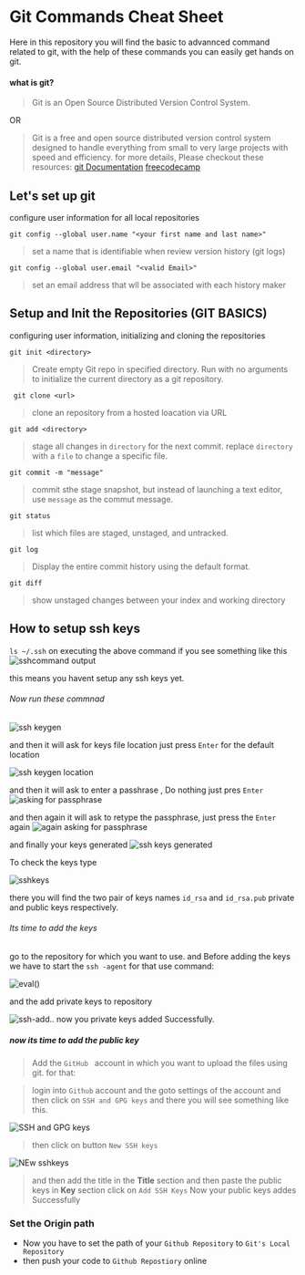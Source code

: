 # Git Commands Cheat Sheet
Here in this repository you will find the basic to advannced command related to git,
with the help of these commands you can easily get hands on git.

####  what is git?
> Git is an Open Source Distributed Version Control System.

OR

> Git is a free and open source distributed version control system designed to handle everything from small to very large projects with speed and efficiency.
for more details, Please checkout these resources:
[git Documentation](https://www.git-scm.com/doc)
[freecodecamp](https://www.freecodecamp.org/news/what-is-git-and-how-to-use-it-c341b049ae61/)

## Let's set up git
configure user information for all local repositories

```git config --global user.name "<your first name and last name>"```
>    set a name that is identifiable when review version history (git logs)

```git config --global user.email "<valid Email>"```
>    set an email address that wll be associated with each history maker

## Setup and Init the Repositories (GIT BASICS)
configuring user information, initializing and cloning the repositories

```git init <directory>```
> Create empty Git repo in specified directory. Run with no 
arguments to initialize the current directory as a git repository.

``` git clone <url>```
> clone an repository from a hosted loacation via URL

``` git add <directory> ```
> stage all changes in ```directory``` for the next commit.
replace ```directory``` with a ```file``` to change a specific file.

``` git commit -m "message" ```
> commit sthe stage snapshot, but instead of launching a text editor, use ```message``` 
as the commut message.

```git status```
> list which files are staged, unstaged, and untracked.

```git log```
> Display the entire commit history using the default format.

```git diff```
> show unstaged changes between your index and working directory

## How to setup ssh keys

```ls ~/.ssh```
on executing the above command if you see something like this
![sshcommand output](https://github.com/Angryl/git-demo/blob/master/assets/ssh%20command%201.PNG)

this means you havent setup any ssh keys yet.

###### Now run these commnad

![ssh keygen](https://github.com/Angryl/git-demo/blob/master/assets/sshkeygen.PNG)

and then it will ask for keys file location just press ```Enter``` for the default location

![ssh keygen location](https://github.com/Angryl/git-demo/blob/master/assets/ssh%20confirmation.PNG)

and then it will ask to enter a passhrase , Do nothing just pres ```Enter```
![asking for passphrase ](https://github.com/Angryl/git-demo/blob/master/assets/ssh%20confirmation%20again.PNG)

and then again it will ask to retype the passphrase, just press the ```Enter ``` again
![again asking for passphrase](https://github.com/Angryl/git-demo/blob/master/assets/ssh%20confirmation%20passphrse.PNG)

and finally your keys generated
![ssh keys generated](https://github.com/Angryl/git-demo/blob/master/assets/final%20keygen.PNG)

To check the keys type

![sshkeys](https://github.com/Angryl/git-demo/blob/master/assets/ssh%20keys.PNG)

there you will find the two pair of keys names ```id_rsa``` and ```id_rsa.pub``` private and public keys respectively.

###### Its time to add the keys
go to the repository for which you want to use.
and Before adding the keys we have to start the ```ssh -agent```
for that use command:

![eval()](https://github.com/Angryl/git-demo/blob/master/assets/evalcommand.PNG)

and the add private keys to repository

![ssh-add..](https://github.com/Angryl/git-demo/blob/master/assets/affkeys%20privte.PNG)
now you private keys added Successfully.

##### now its time to add the public key 
> Add the ```GitHub ``` account in which you want to upload the files using git.
for that:

> login into ```Github``` account
> and the goto settings of the account
> and then click on ```SSH and GPG keys```
> and there you will see something like this.

![SSH and GPG keys](https://github.com/Angryl/git-demo/blob/master/assets/sshand%20gpg%20keys.PNG)

> then click on button ```New SSH keys```

![NEw sshkeys](https://github.com/Angryl/git-demo/blob/master/assets/adding%20pub%20lic%20keyts.PNG)

> and then add the title in the __Title__ section and then paste the public keys in __Key__ section
> click on ```Add SSH Keys```
> Now your public keys addes Successfully

### Set the Origin path 

- Now you have to set the *<Origin>* path of your ```Github Repository``` to ```Git's Local Repository```
- then push your code to ```Github Repostiory``` online




